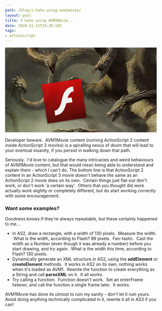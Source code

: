 ```yaml
---
path: /blog/i-hate-using-avm1movie/
layout: post
title: I hate using AVM1Movie...
date: 2010-11-22T23:20:19Z
tags:
- actionscript
---
```


![](avm1movie-hydra.jpg)

Developer beware.  AVM1Movie content (running ActionScript 2 content inside ActionScript 3 movies) is a spiralling nexus of doom that will lead to your eventual insanity, if you persist in walking down that path.

Seriously.  I'd love to catalogue the many intricacies and weird behaviours of AVM1Movie content, but that would mean being able to understand and explain them - which I can't do. The bottom line is that ActionScript 2 content in an ActionScript 3 movie doesn't behave the same as an ActionScript 2 movie does on its own.  Certain things just flat-out don't work, or don't work 'a certain way'.  Others that you thought did work actually work slightly or completely different, but do start working correctly with some encouragement.

### Want some examples?

Goodness knows if they're always repeatable, but these certainly happened to me...

*   In AS2, draw a rectangle, with a width of 130 pixels.  Measure the width.  What is the width, according to Flash? 89 pixels.  Fan-tastic.  Cast the width as a Number (even though it was already a number) before you start drawing, and try again.  What is the width this time, according to Flash? 130 pixels.
*   Dynamically generate an XML structure in AS2, using the **addElement** or **createElement** methods.  It works in AS2 on its own, nothing works when it's loaded as AVM1.  Rewrite the function to create everything as a String and call **parseXML** on it.  It all works.
*   Try calling a function.  Function doesn't work.  Set an enterFrame listener, and call the function a single frame later.  It works.

AVM1Movie has done its utmost to ruin my sanity - don't let it ruin yours. Avoid doing anything technically complicated in it, rewrite it all in AS3 if you can!